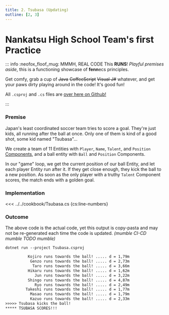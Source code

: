 ```yaml
---
title: 2. Tsubasa (Updating)
outline: [2, 3]
---
```


# Nankatsu High School Team's first Practice

::: info :neofox_floof_mug: MMMH, REAL CODE
This **RUNS**! *Playful premises aside*, this is a functioning showcase of **fenn**ecs principles.

Get comfy, grab a cup of ~~Java~~ ~~CoffeeScript~~ ~~Visual J#~~ whatever, and get your paws dirty playing around in the code! It's good fun!

All `.csproj` and `.cs` files are [over here on Github!](https://github.com/thygrrr/fennecs/blob/main/cookbook) 

:::

### Premise
Japan's least coordinated soccer team tries to score a goal. They're just kids, all running after the ball at once. Only one of them is kind of a good shot, some kid named "Tsubasa"...

We create a team of 11 Entities with `Player`, `Name`, `Talent`, and `Position` [Components](../docs/Component.md), and a ball entity with `Ball` and `Position` Components.

In our "game" loop, we get the current position of our ball Entity, and let each player Entity run after it. If they get close enough, they kick the ball to a new position. As soon as the only player with a truthy `Talent` Component scores, the match ends with a golden goal.

### Implementation
<<< ../../cookbook/Tsubasa.cs {cs:line-numbers}

### Outcome
The above code is the actual code, yet this output is copy-pasta and may not be re-generated each time the code is updated. *(mumble CI-CD mumble TODO mumble)*
```shell
dotnet run --project Tsubasa.csproj
```
```txt 
          Kojiro runs towards the ball! ..... d = 1,79m
           Genzo runs towards the ball! ..... d = 2,73m
            Taro runs towards the ball! ..... d = 3,66m
          Hikaru runs towards the ball! ..... d = 1,62m
             Jun runs towards the ball! ..... d = 3,22m
          Shingo runs towards the ball! ..... d = 4,87m
             Ryo runs towards the ball! ..... d = 2,49m
         Takeshi runs towards the ball! ..... d = 1,77m
           Masao runs towards the ball! ..... d = 1,79m
           Kazuo runs towards the ball! ..... d = 2,33m
>>>>> Tsubasa kicks the ball!
***** TSUBASA SCORES!!!
```